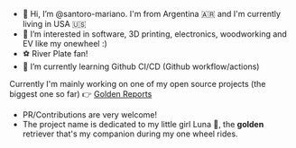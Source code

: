 - 👋 Hi, I’m @santoro-mariano. I'm from Argentina 🇦🇷 and I'm currently living in USA 🇺🇸
- 👀 I’m interested in software, 3D printing, electronics, woodworking and EV like my onewheel :)
- ⚽ River Plate fan!
- 🌱 I’m currently learning Github CI/CD (Github workflow/actions)

Currently I'm mainly working on one of my open source projects (the biggest one so far) 👉 [Golden Reports](https://goldenreports.io/)
- PR/Contributions are very welcome!
- The project name is dedicated to my little girl Luna 🐶, the **golden** retriever that's my companion during my one wheel rides.

<!---
santoro-mariano/santoro-mariano is a ✨ special ✨ repository because its `README.md` (this file) appears on your GitHub profile.
You can click the Preview link to take a look at your changes.
--->
